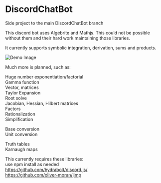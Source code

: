 # DiscordChatBot
Side project to the main DiscordChatBot branch

This discord bot uses Algebrite and Mathjs. 
This could not be possible without them and their hard work maintaining those libraries.  

It currently supports symbolic integration, derivation, sums and products.

![Demo Image](https://raw.githubusercontent.com/bloc97/DiscordChatBot/MiniAlpha/resources/demo2.png)

Much more is planned, such as:

Huge number exponentiation/factorial  
Gamma function  
Vector, matrices  
Taylor Expansion  
Root solve  
Jacobian, Hessian, Hilbert matrices  
Factors  
Rationalization  
Simplification  

Base conversion  
Unit conversion  

Truth tables  
Karnaugh maps  


This currently requires these libraries:  
use npm install as needed  
https://github.com/hydrabolt/discord.js/  
https://github.com/oliver-moran/jimp  
